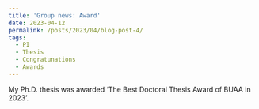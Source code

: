 ```yaml
---
title: 'Group news: Award'
date: 2023-04-12
permalink: /posts/2023/04/blog-post-4/
tags:
  - PI
  - Thesis
  - Congratunations
  - Awards
---
```


My Ph.D. thesis was awarded ‘The Best Doctoral Thesis Award of BUAA in 2023’.
